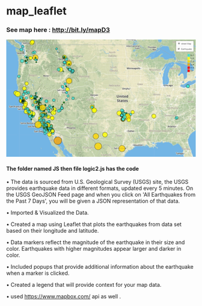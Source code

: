 # map_leaflet     
### See map here :  http://bit.ly/mapD3  


![map](image/leaflet_map.jpg)




#### The folder named JS then file logic2.js has the code
• The data is sourced from U.S. Geological Survey (USGS) site, the USGS provides earthquake data in different formats, updated every 5 minutes. On the USGS GeoJSON Feed page and when you click on 'All Earthquakes from the Past 7 Days', you will be given a JSON representation of that data.

• Imported & Visualized the Data.

• Created a map using Leaflet that plots the earthquakes from data set based on their longitude and latitude.

• Data markers reflect the magnitude of the earthquake in their size and color. Earthquakes with higher magnitudes appear larger and darker in color.

• Included popups that provide additional information about the earthquake when a marker is clicked.

• Created a legend that will provide context for your map data.

• used https://www.mapbox.com/  api as well .
